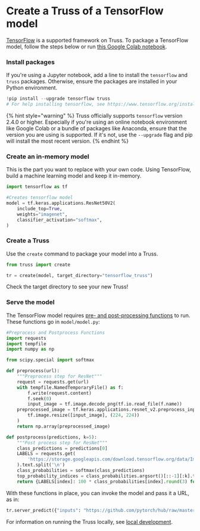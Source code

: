 # Create a Truss of a TensorFlow model

[TensorFlow](https://www.tensorflow.org/) is a supported framework on Truss. To package a TensorFlow model, follow the steps below  or run [this Google Colab notebook](https://colab.research.google.com/github/basetenlabs/truss/blob/main/docs/notebooks/tensorflow_example.ipynb).

### Install packages

If you're using a Jupyter notebook, add a line to install the `tensorflow` and `truss` packages. Otherwise, ensure the packages are installed in your Python environment.

```python
!pip install --upgrade tensorflow truss
# For help installing tensorflow, see https://www.tensorflow.org/install/pip
```

{% hint style="warning" %}
Truss officially supports `tensorflow` version 2.4.0 or higher. Especially if you're using an online notebook environment like Google Colab or a bundle of packages like Anaconda, ensure that the version you are using is supported. If it's not, use the `--upgrade` flag and pip will install the most recent version.
{% endhint %}

### Create an in-memory model

This is the part you want to replace with your own code. Using TensorFlow, build a machine learning model and keep it in-memory.

```python
import tensorflow as tf

#Creates tensorflow model
model = tf.keras.applications.ResNet50V2(
    include_top=True,
    weights="imagenet",
    classifier_activation="softmax",
)
```

### Create a Truss

Use the `create` command to package your model into a Truss.

```python
from truss import create

tr = create(model, target_directory="tensorflow_truss")
```

Check the target directory to see your new Truss!

### Serve the model

The TensorFlow model requires [pre- and post-processing functions](../develop/processing.md) to run. These functions go in `model/model.py`:

```python
#Preprocess and Postprocess Functions
import requests
import tempfile
import numpy as np

from scipy.special import softmax

def preprocess(url):
    """Preprocess step for ResNet"""
    request = requests.get(url)
    with tempfile.NamedTemporaryFile() as f:
        f.write(request.content)
        f.seek(0)
        input_image = tf.image.decode_png(tf.io.read_file(f.name))
    preprocessed_image = tf.keras.applications.resnet_v2.preprocess_input(
        tf.image.resize([input_image], (224, 224))
    )
    return np.array(preprocessed_image)

def postprocess(predictions, k=5):
    """Post process step for ResNet"""
    class_predictions = predictions[0]
    LABELS = requests.get(
        'https://storage.googleapis.com/download.tensorflow.org/data/ImageNetLabels.txt'
    ).text.split('\n')
    class_probabilities = softmax(class_predictions)
    top_probability_indices = class_probabilities.argsort()[::-1][:k].tolist()
    return {LABELS[index]: 100 * class_probabilities[index].round(3) for index in top_probability_indices}
```

With these functions in place, you can invoke the model and pass it a URL, as in:

```python
tr.server_predict({"inputs": "https://github.com/pytorch/hub/raw/master/images/dog.jpg"})
```

For information on running the Truss locally, see [local development](../develop/localhost.md).

